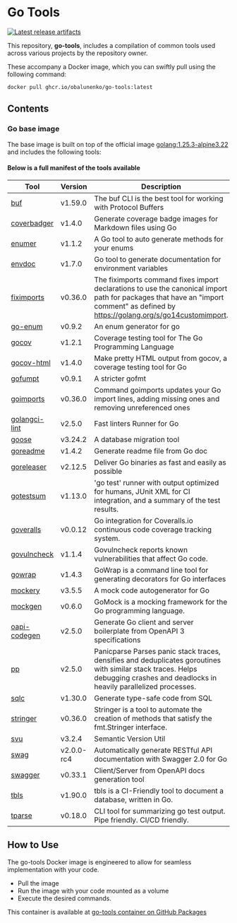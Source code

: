 # Go Tools

[![Latest release artifacts](https://img.shields.io/github/v/release/obalunenko/go-tools)](https://github.com/obalunenko/go-tools/releases/latest)

This repository, **go-tools**,
includes a compilation of common tools used across various projects by the repository owner.

These accompany a Docker image, which you can swiftly pull using the following command:

```shell
docker pull ghcr.io/obalunenko/go-tools:latest
```

## Contents

### Go base image

The base image is built on top of the official image [golang:1.25.3-alpine3.22](https://hub.docker.com/_/golang) and includes the following tools:

#### Below is a full manifest of the tools available

| Tool                                                         | Version                            | Description                                                                                                                                                                       |
|--------------------------------------------------------------|------------------------------------|-----------------------------------------------------------------------------------------------------------------------------------------------------------------------------------|
| [buf](https://github.com/bufbuild/buf)                       | v1.59.0 | The buf CLI is the best tool for working with Protocol Buffers                                                                                                                    |
| [coverbadger](https://github.com/obalunenko/coverbadger)     | v1.4.0 | Generate coverage badge images for Markdown files using Go                                                                                                                        |
| [enumer](https://github.com/alvaroloes/enumer)               | v1.1.2 | A Go tool to auto generate methods for your enums                                                                                                                                 |
| [envdoc](https://github.com/g4s8/envdoc)                     | v1.7.0 | Go tool to generate documentation for environment variables                                                                                                                       |
| [fiximports](https://golang.org/x/tools/cmd/fiximports)      | v0.36.0                            | The fiximports command fixes import declarations to use the canonical import path for packages that have an "import comment" as defined by <https://golang.org/s/go14customimport>. |
| [go-enum](https://github.com/abice/go-enum)                  | v0.9.2 | An enum generator for go                                                                                                                                                          |
| [gocov](https://github.com/axw/gocov)                        | v1.2.1 | Coverage testing tool for The Go Programming Language                                                                                                                             |
| [gocov-html](https://github.com/matm/gocov-html)             | v1.4.0 | Make pretty HTML output from gocov, a coverage testing tool for Go                                                                                                                |
| [gofumpt](https://mvdan.cc/gofumpt)                          | v0.9.1 | A stricter gofmt                                                                                                                                                                  |
| [goimports](https://golang.org/x/tools/cmd/goimports)        | v0.36.0                            | Command goimports updates your Go import lines, adding missing ones and removing unreferenced ones                                                                                |
| [golangci-lint](https://github.com/golangci/golangci-lint)   | v2.5.0 | Fast linters Runner for Go                                                                                                                                                        |
| [goose](https://github.com/pressly/goose/v3/cmd/goose)       | v3.24.2                            | A database migration tool                                                                                                                                                         |
| [goreadme](https://github.com/posener/goreadme)              | v1.4.2 | Generate readme file from Go doc                                                                                                                                                  |
| [goreleaser](https://github.com/goreleaser/goreleaser)       | v2.12.5 | Deliver Go binaries as fast and easily as possible                                                                                                                                |
| [gotestsum](https://gotest.tools/gotestsum)                  | v1.13.0 | 'go test' runner with output optimized for humans, JUnit XML for CI integration, and a summary of the test results.                                                               |
| [goveralls](https://github.com/mattn/goveralls)              | v0.0.12 | Go integration for Coveralls.io continuous code coverage tracking system.                                                                                                         |
| [govulncheck](https://golang.org/x/vuln/cmd/govulncheck)     | v1.1.4                             | Govulncheck reports known vulnerabilities that affect Go code.                                                                                                                    |
| [gowrap](https://github.com/hexdigest/gowrap)                | v1.4.3 | GoWrap is a command line tool for generating decorators for Go interfaces                                                                                                         |
| [mockery](https://github.com/vektra/mockery)                 | v3.5.5 | A mock code autogenerator for Go                                                                                                                                                  |
| [mockgen](https://github.com/uber-go/mock)                   | v0.6.0 | GoMock is a mocking framework for the Go programming language.                                                                                                                    |
| [oapi-codegen](https://github.com/oapi-codegen/oapi-codegen) | v2.5.0 | Generate Go client and server boilerplate from OpenAPI 3 specifications                                                                                                           |
| [pp](https://github.com/maruel/panicparse/v2)          | v2.5.0 | Panicparse Parses panic stack traces, densifies and deduplicates goroutines with similar stack traces. Helps debugging crashes and deadlocks in heavily parallelized processes.                                               |
| [sqlc](https://github.com/sqlc-dev/sqlc)                     | v1.30.0 | Generate type-safe code from SQL                                                                                                                                                  |
| [stringer](https://golang.org/x/tools/cmd/stringer)          | v0.36.0                            | Stringer is a tool to automate the creation of methods that satisfy the fmt.Stringer interface.                                                                                   |
| [svu](https://github.com/caarlos0/svu)                       | v3.2.4 | Semantic Version Util                                                                                                                                                             |
| [swag](github.com/swaggo/swag/cmd/swag)                      | v2.0.0-rc4                         | Automatically generate RESTful API documentation with Swagger 2.0 for Go                                                                                                          |
| [swagger](https://github.com/go-swagger/go-swagger)          | v0.33.1 | Client/Server from OpenAPI docs generation tool                                                                                                                                   |
| [tbls](https://github.com/k1LoW/tbls)                 | v1.90.0 | tbls is a CI-Friendly tool to document a database, written in Go.                                                                                                           |
| [tparse](https://github.com/mfridman/tparse)                 | v0.18.0 | CLI tool for summarizing go test output. Pipe friendly. CI/CD friendly.                                                                                                           |

## How to Use

The go-tools Docker image is engineered to allow for seamless implementation with your code.

- Pull the image
- Run the image with your code mounted as a volume
- Execute the desired commands.

This container is available at
[go-tools container on GitHub Packages](https://github.com/obalunenko/go-tools/pkgs/container/go-tools)
